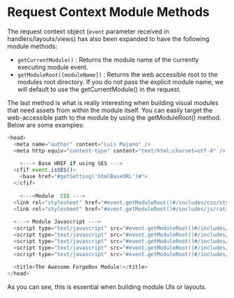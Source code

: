# Request Context Module Methods

The request context object (`event` parameter received in handlers/layouts/views) has also been expanded to have the following module methods:

* `getCurrentModule()` : Returns the module name of the currently executing module event.
* `getModuleRoot([moduleName])` : Returns the web accessible root to the modules root directory. If you do not pass the explicit module name, we will default to use the getCurrentModule() in the request.

The last method is what is really interesting when building visual modules that need assets from within the module itself. You can easily target the web-accessible path to the module by using the getModuleRoot() method. Below are some examples:

```js
<head>
  <meta name="author" content="Luis Majano" />
  <meta http-equiv="content-type" content="text/html;charset=utf-8" />
    
    <---< Base HREF if using SES --->
  <cfif event.isSES()>
    <base href="#getSetting('htmlBaseURL')#">
  </cfif>
  
    <---<Module  CSS --->
  <link rel="stylesheet" href="#event.getModuleRoot()#/includes/css/style.css" type="text/css" />
  <link rel="stylesheet" href="#event.getModuleRoot()#/includes/js/ratings/jquery.ratings.css" type="text/css" />
    
  <---< Module Javascript --->
  <script type="text/javascript" src="#event.getModuleRoot()#/includes/js/jquery-latest.pack.js"></script>
  <script type="text/javascript" src="#event.getModuleRoot()#/includes/js/forgebox.js"></script>
  <script type="text/javascript" src="#event.getModuleRoot()#/includes/js/jquery.simplemodal-latest.min.js"></script>
  <script type="text/javascript" src="#event.getModuleRoot()#/includes/js/jquery.uidivfilter.js"></script>
  <script type="text/javascript" src="#event.getModuleRoot()#/includes/js/ratings/jquery.ratings.pack.js"></script>
    
  <title>The Awesome ForgeBox Module!</title>
</head>
```

As you can see, this is essential when building module UIs or layouts.

